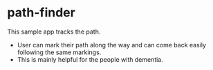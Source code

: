 # path-finder

This sample app tracks the path.
- User can mark their path along the way and can come back easily following the same markings.
- This is mainly helpful for the people with dementia.
